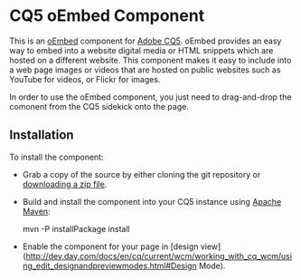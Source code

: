 CQ5 oEmbed Component
====================

This is an [oEmbed](http://oembed.com/) component for [Adobe CQ5](http://www.adobe.com/solutions/web-experience-management.html).
oEmbed provides an easy way to embed into a website digital media or HTML snippets which are hosted on a different website. This component makes it easy to include into a web page images or videos that are hosted on public websites such as YouTube for videos, or Flickr for images.

In order to use the oEmbed component, you just need to drag-and-drop the comonent from the CQ5 sidekick onto the page.

Installation
------------

To install the component:

* Grab a copy of the source by either cloning the git repository or [downloading a zip file](https://github.com/ugocei/oembed/archive/master.zip).
* Build and install the component into your CQ5 instance using [Apache Maven](http://maven.apache.org/):

   mvn -P installPackage install

* Enable the component for your page in [design view](http://dev.day.com/docs/en/cq/current/wcm/working_with_cq_wcm/using_edit_designandpreviewmodes.html#Design Mode).


